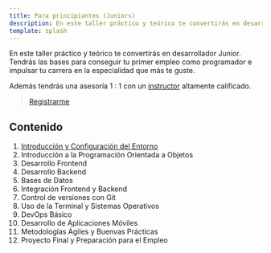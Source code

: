 ```yaml
---
title: Para principiantes (Juniors)
description: En este taller práctico y teórico te convertirás en desarrollador Junior. Tendrás las bases para conseguir tu primer empleo como programador e impulsar tu carrera en la especialidad que más te guste.
template: splash
---
```


En este taller práctico y teórico te convertirás en desarrollador Junior. Tendrás las bases para conseguir tu primer empleo como programador e impulsar tu carrera en la especialidad que más te guste.

Además tendrás una asesoría 1 : 1 con un [instructor](https://jesusdmedinac.com/about/) altamente calificado.

> [Registrarme](https://tally.so/r/3lA8G5)

## Contenido

1. [Introducción y Configuración del Entorno](/roadmap/para-principiantes/1)
2. Introducción a la Programación Orientada a Objetos
3. Desarrollo Frontend
4. Desarrollo Backend
5. Bases de Datos
6. Integración Frontend y Backend
7. Control de versiones con Git
8. Uso de la Terminal y Sistemas Operativos
9. DevOps Básico
10. Desarrollo de Aplicaciones Móviles
11. Metodologías Ágiles y Buenvas Prácticas
12. Proyecto Final y Preparación para el Empleo